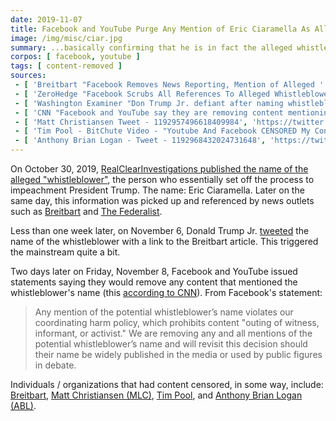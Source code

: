 ```yaml
---
date: 2019-11-07
title: Facebook and YouTube Purge Any Mention of Eric Ciaramella As Alleged Whistleblower
image: /img/misc/ciar.jpg
summary: ...basically confirming that he is in fact the alleged whistleblower, right?
corpos: [ facebook, youtube ]
tags: [ content-removed ]
sources:
 - [ 'Breitbart "Facebook Removes News Reporting, Mention of Alleged ''Whistleblower''s'' Identity" by Allum Bokhari', 'https://www.breitbart.com/tech/2019/11/08/facebook-removes-any-news-reporting-on-or-even-mention-of-who-the-whistleblower-is-alleged-to-be/#' ]
 - [ 'ZeroHedge "Facebook Scrubs All References To Alleged Whistleblower Eric Ciaramella"', 'https://www.zerohedge.com/political/facebook-scrubs-all-references-alleged-whistleblower-eric-ciaramella' ]
 - [ 'Washington Examiner "Don Trump Jr. defiant after naming whistleblower as Eric Ciaramella" by Mike Brest', 'https://www.washingtonexaminer.com/news/don-trump-jr-defiant-after-naming-whistleblower-as-eric-ciaramella' ]
 - [ 'CNN "Facebook and YouTube say they are removing content mentioning potential whistleblower''s name" by Oliver Darcy (CNN Employee)', 'https://www.cnn.com/2019/11/08/tech/facebook-whistleblower-name/index.html' ]
 - [ 'Matt Christiansen Tweet - 1192957496618409984', 'https://twitter.com/MLChristiansen/status/1192957496618409984' ]
 - [ 'Tim Pool - BitChute Video - "Youtube And Facebook CENSORED My Content On CIA Whistleblower, My Video And Others Are BLOCKED"', 'https://www.bitchute.com/video/W6oGxCK7R3Y/' ]
 - [ 'Anthony Brian Logan - Tweet - 1192968432024731648', 'https://twitter.com/ANTHONYBLOGAN/status/1192968432024731648' ]
---
```


On October 30, 2019, [RealClearInvestigations published the name of the alleged "whistleblower"](https://www.realclearinvestigations.com/articles/2019/10/30/whistleblower_exposed_close_to_biden_brennan_dnc_oppo_researcher_120996.html), the person who essentially set off the process to impeachment President Trump.
The name: Eric Ciaramella.
Later on the same day, this information was picked up and referenced by news outlets such as [Breitbart](https://www.breitbart.com/politics/2019/10/30/realclear-investigations-suggests-whistleblower-likely-33-year-old-cia-analyst-eric-ciaramella/) and [The Federalist](https://thefederalist.com/2019/10/30/anti-trump-whistleblower-worked-with-dnc-operative-who-sought-dirt-on-trump-from-ukrainian-officials/).

Less than one week later, on November 6, Donald Trump Jr. [tweeted](https://twitter.com/DonaldJTrumpJr/status/1192078857031036931) the name of the whistleblower with a link to the Breitbart article.
This triggered the mainstream quite a bit.

Two days later on Friday, November 8, Facebook and YouTube issued statements saying they would remove any content that mentioned the whistleblower's name (this [according to CNN](https://www.cnn.com/2019/11/08/tech/facebook-whistleblower-name/index.html)).
From Facebook's statement:
> Any mention of the potential whistleblower’s name violates our coordinating harm policy, which prohibits content "outing of witness, informant, or activist."
> We are removing any and all mentions of the potential whistleblower’s name and will revisit this decision should their name be widely published in the media or used by public figures in debate.

Individuals / organizations that had content censored, in some way, include:
[Breitbart](https://www.nytimes.com/2019/11/08/business/facebook-breitbart-whistleblower.html),
[Matt Christiansen (MLC)](https://twitter.com/MLChristiansen/status/1192957496618409984),
[Tim Pool](https://www.bitchute.com/video/W6oGxCK7R3Y/),
and [Anthony Brian Logan (ABL)](https://twitter.com/ANTHONYBLOGAN/status/1192968432024731648).
